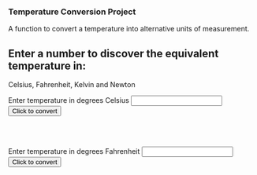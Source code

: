 ### Temperature Conversion Project

A function to convert a temperature into alternative units of measurement.

## Enter a number to discover the equivalent temperature in:
Celsius, Fahrenheit, Kelvin and Newton

Enter temperature in degrees Celsius <input type="number" id="celsius" name="celsius"/> 
<input type="button" onclick="celsiusConverter()" value="Click to convert" />
<div id="theResult"><BR/></div>

<BR/>

Enter temperature in degrees Fahrenheit <input type="number" id="fahrenheit" name="fahrenheit"/> 
<input type="button" onclick="fahrenheitConverter()" value="Click to convert" />
<div id="theAnswer"><BR/></div>

<div id="image"></div>

<script>
function celsiusConverter() {
    let result = "";
    let celsius = Number(document.getElementById("celsius").value);
    console.log(celsius);
    let kelvin = celsius + 273.15;
    let fahrenheit = celsius*(9/5)+32;
    let newton = celsius*(33/100);
    result = `Degrees ${celsius} C, ${Math.round(fahrenheit)} F, ${Math.round(kelvin)} K, ${Math.round(newton)} N`;
    document.getElementById("theResult").innerHTML = result;
    if (celsius >=25) {
    document.getElementById("image").innerHTML = '<img src="hotWeather.jpg" alt="beach weather">';
    }else if (celsius >= 18) {
    document.getElementById("image").innerHTML = '<img src="pleasant.jpg" alt="t-shirts and jeans weather">';
    }else if (celsius >= 10) {
    document.getElementById("image").innerHTML = '<img src="chilly.jpg" alt="coat, hat and scarf weather">';
    }else if (celsius >= 5) {
    document.getElementById("image").innerHTML = '<img src="verycold.jpg" alt="cold weather gear">';
    }else {
    document.getElementById("image").innerHTML = '<img src="snow.jpg" alt="ski gear">';
    };
};

function fahrenheitConverter() {
    let answer = "";
    let f = document.getElementById("fahrenheit").value;
    console.log(f);
    let c = (f-32)*5/9;
    let k = c+273.15;
    let n = c*(33/100);
    answer = `Degrees ${Math.round(c)} C, ${f} F, ${Math.round(k)} K, ${Math.round(n)} N`; 
    document.getElementById("theAnswer").innerHTML = answer;
};
  </script>
